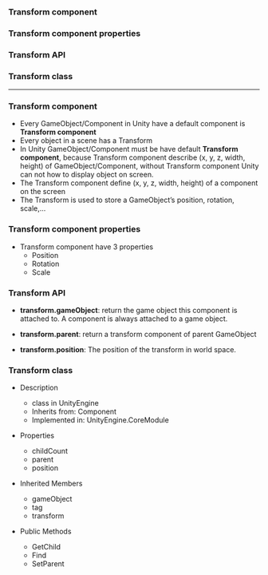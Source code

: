 
### Transform component
### Transform component properties
### Transform API
### Transform class

-------------------------------------------------

### Transform component
  * Every GameObject/Component in Unity have a default component is **Transform component**
  * Every object in a scene has a Transform
  * In Unity GameObject/Component must be have default **Transform component**, because Transform component describe (x, y, z, width, height) of GameObject/Component, without Transform component Unity can not how to display object on screen.
  * The Transform component define (x, y, z, width, height) of a component on the screen
  * The Transform is used to store a GameObject’s position, rotation, scale,...
  
### Transform component properties
  * Transform component have 3 properties
    * Position
    * Rotation
    * Scale

### Transform API

  * **transform.gameObject**: return the game object this component is attached to. A component is always attached to a game object.
  * **transform.parent**: return a transform component of parent GameObject
  
  * **transform.position**:	The position of the transform in world space.
  
### Transform class

* Description
  * class in UnityEngine
  * Inherits from: Component
  * Implemented in: UnityEngine.CoreModule
  
* Properties
  * childCount	
  * parent
  * position
  
* Inherited Members
  * gameObject
  * tag
  * transform
  
* Public Methods
  * GetChild
  * Find
  * SetParent
  
  
  
